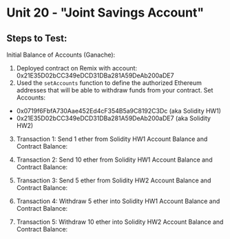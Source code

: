 # Unit 20 - "Joint Savings Account"

## Steps to Test:
Initial Balance of Accounts (Ganache):
1. Deployed contract on Remix with account: 0x21E35D02bCC349eDCD31DBa281A59DeAb200aDE7
2. Used the `setAccounts` function to define the authorized Ethereum addresses that will be able to withdraw funds from your contract.
Set Accounts:
- 0x0719f6FbfA730Aae452Ed4cF354B5a9C8192C3Dc (aka Solidity HW1)
- 0x21E35D02bCC349eDCD31DBa281A59DeAb200aDE7 (aka Solidity HW2)

3. Transaction 1: Send 1 ether from Solidity HW1
Account Balance and Contract Balance:


4. Transaction 2: Send 10 ether from Solidity HW1
Account Balance and Contract Balance:


5. Transaction 3: Send 5 ether from Solidity HW2
Account Balance and Contract Balance:


6. Transaction 4: Withdraw 5 ether into Solidity HW1
Account Balance and Contract Balance:

7. Transaction 5: Withdraw 10 ether into Solidity HW2
Account Balance and Contract Balance:

